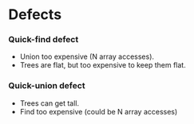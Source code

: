 # Defects

### **Quick-find defect**

* Union too expensive \(N array accesses\). 
* Trees are flat, but too expensive to keep them flat.

### Quick-union defect

* Trees can get tall.
* Find too expensive \(could be N array accesses\)

